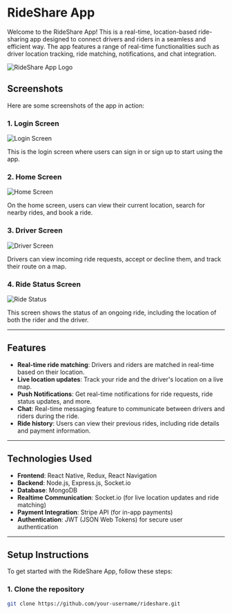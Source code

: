 # RideShare App

Welcome to the RideShare App! This is a real-time, location-based ride-sharing app designed to connect drivers and riders in a seamless and efficient way. The app features a range of real-time functionalities such as driver location tracking, ride matching, notifications, and chat integration.

![RideShare App Logo](https://your-image-url.com/logo.png) 

## Screenshots

Here are some screenshots of the app in action:

### 1. **Login Screen**
![Login Screen](https://your-image-url.com/login.png)

This is the login screen where users can sign in or sign up to start using the app.

### 2. **Home Screen**
![Home Screen](https://your-image-url.com/home.png)

On the home screen, users can view their current location, search for nearby rides, and book a ride.

### 3. **Driver Screen**
![Driver Screen](https://your-image-url.com/driver.png)

Drivers can view incoming ride requests, accept or decline them, and track their route on a map.

### 4. **Ride Status Screen**
![Ride Status](https://your-image-url.com/ridestatus.png)

This screen shows the status of an ongoing ride, including the location of both the rider and the driver.

---

## Features

- **Real-time ride matching**: Drivers and riders are matched in real-time based on their location.
- **Live location updates**: Track your ride and the driver's location on a live map.
- **Push Notifications**: Get real-time notifications for ride requests, ride status updates, and more.
- **Chat**: Real-time messaging feature to communicate between drivers and riders during the ride.
- **Ride history**: Users can view their previous rides, including ride details and payment information.

---

## Technologies Used

- **Frontend**: React Native, Redux, React Navigation
- **Backend**: Node.js, Express.js, Socket.io
- **Database**: MongoDB
- **Realtime Communication**: Socket.io (for live location updates and ride matching)
- **Payment Integration**: Stripe API (for in-app payments)
- **Authentication**: JWT (JSON Web Tokens) for secure user authentication

---

## Setup Instructions

To get started with the RideShare App, follow these steps:

### 1. Clone the repository
```bash
git clone https://github.com/your-username/rideshare.git
